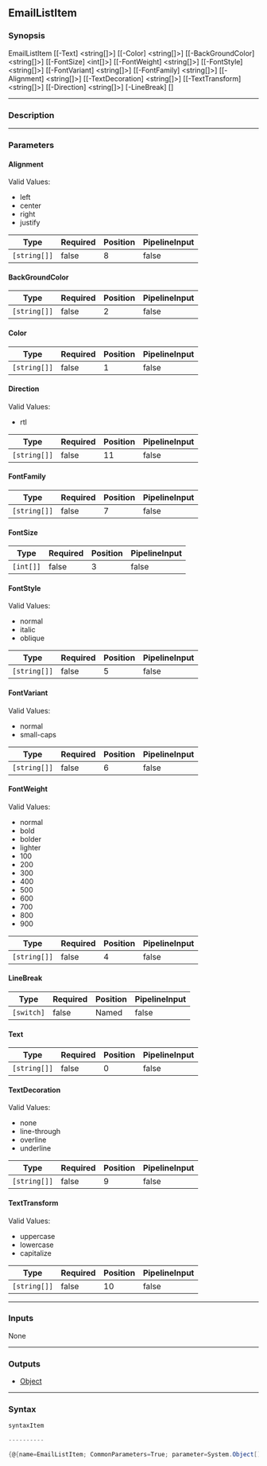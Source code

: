 EmailListItem
-------------

### Synopsis

EmailListItem [[-Text] <string[]>] [[-Color] <string[]>] [[-BackGroundColor] <string[]>] [[-FontSize] <int[]>] [[-FontWeight] <string[]>] [[-FontStyle] <string[]>] [[-FontVariant] <string[]>] [[-FontFamily] <string[]>] [[-Alignment] <string[]>] [[-TextDecoration] <string[]>] [[-TextTransform] <string[]>] [[-Direction] <string[]>] [-LineBreak] [<CommonParameters>]

---

### Description

---

### Parameters
#### **Alignment**

Valid Values:

* left
* center
* right
* justify

|Type        |Required|Position|PipelineInput|
|------------|--------|--------|-------------|
|`[string[]]`|false   |8       |false        |

#### **BackGroundColor**

|Type        |Required|Position|PipelineInput|
|------------|--------|--------|-------------|
|`[string[]]`|false   |2       |false        |

#### **Color**

|Type        |Required|Position|PipelineInput|
|------------|--------|--------|-------------|
|`[string[]]`|false   |1       |false        |

#### **Direction**

Valid Values:

* rtl

|Type        |Required|Position|PipelineInput|
|------------|--------|--------|-------------|
|`[string[]]`|false   |11      |false        |

#### **FontFamily**

|Type        |Required|Position|PipelineInput|
|------------|--------|--------|-------------|
|`[string[]]`|false   |7       |false        |

#### **FontSize**

|Type     |Required|Position|PipelineInput|
|---------|--------|--------|-------------|
|`[int[]]`|false   |3       |false        |

#### **FontStyle**

Valid Values:

* normal
* italic
* oblique

|Type        |Required|Position|PipelineInput|
|------------|--------|--------|-------------|
|`[string[]]`|false   |5       |false        |

#### **FontVariant**

Valid Values:

* normal
* small-caps

|Type        |Required|Position|PipelineInput|
|------------|--------|--------|-------------|
|`[string[]]`|false   |6       |false        |

#### **FontWeight**

Valid Values:

* normal
* bold
* bolder
* lighter
* 100
* 200
* 300
* 400
* 500
* 600
* 700
* 800
* 900

|Type        |Required|Position|PipelineInput|
|------------|--------|--------|-------------|
|`[string[]]`|false   |4       |false        |

#### **LineBreak**

|Type      |Required|Position|PipelineInput|
|----------|--------|--------|-------------|
|`[switch]`|false   |Named   |false        |

#### **Text**

|Type        |Required|Position|PipelineInput|
|------------|--------|--------|-------------|
|`[string[]]`|false   |0       |false        |

#### **TextDecoration**

Valid Values:

* none
* line-through
* overline
* underline

|Type        |Required|Position|PipelineInput|
|------------|--------|--------|-------------|
|`[string[]]`|false   |9       |false        |

#### **TextTransform**

Valid Values:

* uppercase
* lowercase
* capitalize

|Type        |Required|Position|PipelineInput|
|------------|--------|--------|-------------|
|`[string[]]`|false   |10      |false        |

---

### Inputs
None

---

### Outputs
* [Object](https://learn.microsoft.com/en-us/dotnet/api/System.Object)

---

### Syntax
```PowerShell
syntaxItem
```
```PowerShell
----------
```
```PowerShell
{@{name=EmailListItem; CommonParameters=True; parameter=System.Object[]}}
```
